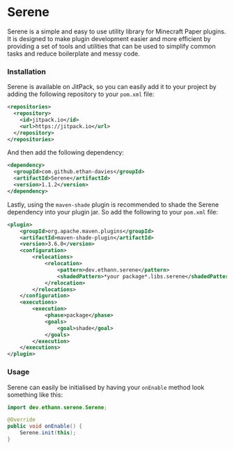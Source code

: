# Serene
Serene is a simple and easy to use utility library for Minecraft Paper plugins. It is designed to make plugin development easier and more efficient by providing a set of tools and utilities that can be used to simplify common tasks and reduce boilerplate and messy code.

### Installation
Serene is available on JitPack, so you can easily add it to your project by adding the following repository to your `pom.xml` file:

```xml
<repositories>
  <repository>
    <id>jitpack.io</id>
    <url>https://jitpack.io</url>
  </repository>
</repositories>
```

And then add the following dependency:

```xml
<dependency>
  <groupId>com.github.ethan-davies</groupId>
  <artifactId>Serene</artifactId>
  <version>1.1.2</version>
</dependency>
```

Lastly, using the `maven-shade` plugin is recommended to shade the Serene dependency into your plugin jar.
So add the following to your `pom.xml` file:

```xml
<plugin>
    <groupId>org.apache.maven.plugins</groupId>
    <artifactId>maven-shade-plugin</artifactId>
    <version>3.6.0</version>
    <configuration>
        <relocations>
            <relocation>
                <pattern>dev.ethann.serene</pattern>
                <shadedPattern>*your package*.libs.serene</shadedPattern>
            </relocation>
        </relocations>
    </configuration>
    <executions>
        <execution>
            <phase>package</phase>
            <goals>
                <goal>shade</goal>
            </goals>
        </execution>
    </executions>
</plugin>
```

### Usage
Serene can easily be initialised by having your `onEnable` method look something like this:

```java
import dev.ethann.serene.Serene;

@Override
public void onEnable() {
    Serene.init(this);
}
```